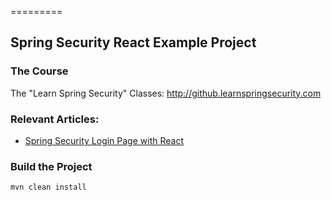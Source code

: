 =========

## Spring Security React Example Project

### The Course

The "Learn Spring Security" Classes: http://github.learnspringsecurity.com

### Relevant Articles: 

* [Spring Security Login Page with React](https://www.baeldung.com/spring-security-login-react)

### Build the Project

```
mvn clean install
```
